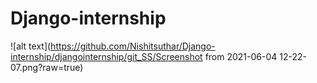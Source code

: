 # Django-internship
![alt text](https://github.com/Nishitsuthar/Django-internship/djangointernship/git_SS/Screenshot from 2021-06-04 12-22-07.png?raw=true)
  
